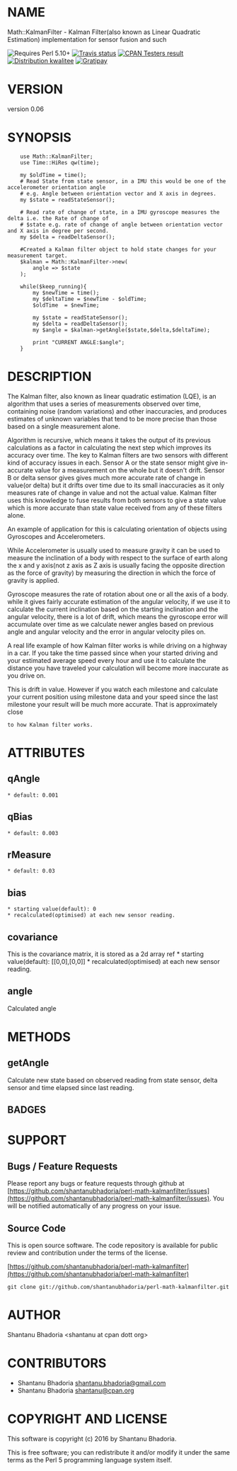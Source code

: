 # NAME

Math::KalmanFilter - Kalman Filter(also known as Linear Quadratic Estimation) implementation for sensor fusion and such

<div>
    <p>
    <img src="https://img.shields.io/badge/perl-5.10+-brightgreen.svg" alt="Requires Perl 5.10+" />
    <a href="https://travis-ci.org/shantanubhadoria/perl-Math-KalmanFilter"><img src="https://api.travis-ci.org/shantanubhadoria/perl-Math-KalmanFilter.svg?branch=build/master" alt="Travis status" /></a>
    <a href="http://matrix.cpantesters.org/?dist=Math-KalmanFilter%200.06"><img src="https://badgedepot.code301.com/badge/cpantesters/Math-KalmanFilter/0.06" alt="CPAN Testers result" /></a>
    <a href="http://cpants.cpanauthors.org/dist/Math-KalmanFilter-0.06"><img src="https://badgedepot.code301.com/badge/kwalitee/Math-KalmanFilter/0.06" alt="Distribution kwalitee" /></a>
    <a href="https://gratipay.com/shantanubhadoria"><img src="https://img.shields.io/gratipay/shantanubhadoria.svg" alt="Gratipay" /></a>
    </p>
</div>

# VERSION

version 0.06

# SYNOPSIS

        use Math::KalmanFilter;
        use Time::HiRes qw(time);
    
        my $oldTime = time();
        # Read State from state sensor, in a IMU this would be one of the accelerometer orientation angle 
        # e.g. Angle between orientation vector and X axis in degrees.
        my $state = readStateSensor(); 
    
        # Read rate of change of state, in a IMU gyroscope measures the delta i.e. the Rate of change of
        # $state e.g. rate of change of angle between orientation vector and X axis in degree per second.
        my $delta = readDeltaSensor(); 
    
        #Created a Kalman filter object to hold state changes for your measurement target.
        $kalman = Math::KalmanFilter->new(
            angle => $state
        );
    
        while($keep_running){
            my $newTime = time();
            my $deltaTime = $newTime - $oldTime;
            $oldTime  = $newTime;
    
            my $state = readStateSensor(); 
            my $delta = readDeltaSensor(); 
            my $angle = $kalman->getAngle($state,$delta,$deltaTime);
    
            print "CURRENT ANGLE:$angle";
        }

# DESCRIPTION

The Kalman filter, also known as linear quadratic estimation (LQE), is an algorithm that uses a series 
of measurements observed over time, containing noise (random variations) and other inaccuracies, and 
produces estimates of unknown variables that tend to be more precise than those based on a single 
measurement alone.

Algorithm is recursive, which means it takes the output of its previous calculations as a factor in 
calculating the next step which improves its accuracy over time. The key to Kalman filters are two sensors
with different kind of accuracy issues in each. Sensor A or the state sensor might give in-accurate value
for a measurement on the whole but it doesn't drift. Sensor B or delta sensor gives gives much more accurate 
rate of change in value(or delta) but it drifts over time due to its small inaccuracies as it only measures
rate of change in value and not the actual value. Kalman filter uses this knowledge to fuse results from both
sensors to give a state value which is more accurate than state value received from any of these filters
alone.

An example of application for this is calculating orientation of objects using Gyroscopes and Accelerometers.

While Accelerometer is usually used to measure gravity it can be used to measure the inclination of a body 
with respect to the surface of earth along the x and y axis(not z axis as Z axis is usually facing the 
opposite direction as the force of gravity) by measuring the direction in which the force of gravity is 
applied.

Gyroscope measures the rate of rotation about one or all the axis of a body. while it gives fairly accurate 
estimation of the angular velocity, if we use it to calculate the current inclination based on the starting 
inclination and the angular velocity, there is a lot of drift, which means the gyroscope error will accumulate 
over time as we calculate newer angles based on previous angle and angular velocity and the error in angular 
velocity piles on.

A real life example of how Kalman filter works is while driving on a highway in a car. If you take the time 
passed since when your started driving and your estimated average speed every hour and use it to calculate 
the distance you have traveled your calculation will become more inaccurate as you drive on.

This is drift in value. However if you watch each milestone and calculate your current position using milestone
data and your speed since the last milestone your result will be much more accurate. That is approximately close

    to how Kalman filter works.

# ATTRIBUTES

## qAngle

    * default: 0.001 

## qBias

    * default: 0.003

## rMeasure 

    * default: 0.03

## bias

    * starting value(default): 0
    * recalculated(optimised) at each new sensor reading.

## covariance

This is the covariance matrix, it is stored as a 2d array ref
 \* starting value(default): \[\[0,0\],\[0,0\]\]
 \* recalculated(optimised) at each new sensor reading.

## angle 

Calculated angle

# METHODS

## getAngle

Calculate new state based on observed reading from state sensor, delta sensor and time elapsed since last reading.

## BADGES

# SUPPORT

## Bugs / Feature Requests

Please report any bugs or feature requests through github at 
[https://github.com/shantanubhadoria/perl-math-kalmanfilter/issues](https://github.com/shantanubhadoria/perl-math-kalmanfilter/issues).
You will be notified automatically of any progress on your issue.

## Source Code

This is open source software.  The code repository is available for
public review and contribution under the terms of the license.

[https://github.com/shantanubhadoria/perl-math-kalmanfilter](https://github.com/shantanubhadoria/perl-math-kalmanfilter)

    git clone git://github.com/shantanubhadoria/perl-math-kalmanfilter.git

# AUTHOR

Shantanu Bhadoria &lt;shantanu at cpan dott org>

# CONTRIBUTORS

- Shantanu Bhadoria <shantanu.bhadoria@gmail.com>
- Shantanu Bhadoria <shantanu@cpan.org>

# COPYRIGHT AND LICENSE

This software is copyright (c) 2016 by Shantanu Bhadoria.

This is free software; you can redistribute it and/or modify it under
the same terms as the Perl 5 programming language system itself.
